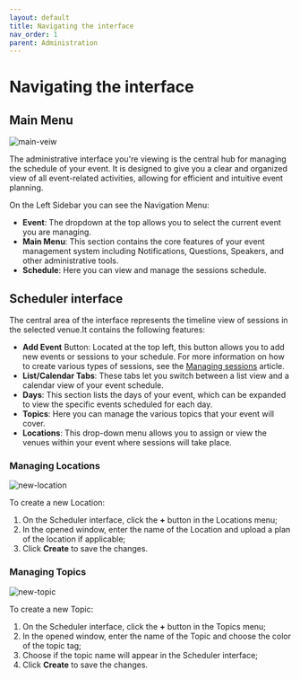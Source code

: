 ```yaml
---
layout: default
title: Navigating the interface
nav_order: 1
parent: Administration
---
```


# Navigating the interface

## Main Menu

![main-veiw](https://github.com/egoranuchin/merk.team-test/blob/07398b5634643ac6dc593c88da20b73baad407eb/assets/images/main-view.png?raw=true)

The administrative interface you're viewing is the central hub for managing the schedule of your event. It is designed to give you a clear and organized view of all event-related activities, allowing for efficient and intuitive event planning.

On the Left Sidebar you can see the Navigation Menu:

- **Event**: The dropdown at the top allows you to select the current event you are managing.
- **Main Menu**: This section contains the core features of your event management system including Notifications, Questions, Speakers, and other administrative tools.
- **Schedule**: Here you can view and manage the sessions schedule.

## Scheduler interface

The central area of the interface represents the timeline view of sessions in the selected venue.It contains the following features:

- **Add Event** Button: Located at the top left, this button allows you to add new events or sessions to your schedule. For more information on how to create various types of sessions, see the [Managing sessions](https://egoranuchin.github.io/merk.team-test/administration/managing-sessions/managing-sessions.html) article.
- **List/Calendar Tabs**: These tabs let you switch between a list view and a calendar view of your event schedule.
- **Days**: This section lists the days of your event, which can be expanded to view the specific events scheduled for each day.
- **Topics**: Here you can manage the various topics that your event will cover.
- **Locations**: This drop-down menu allows you to assign or view the venues within your event where sessions will take place.

### Managing Locations

![new-location](https://github.com/egoranuchin/merk.team-test/blob/07398b5634643ac6dc593c88da20b73baad407eb/assets/images/new-venue.png?raw=true)

To create a new Location:

1. On the Scheduler interface, click the **+** button in the Locations menu;
2. In the opened window, enter the name of the Location and upload a plan of the location if applicable;
3. Click **Create** to save the changes.

### Managing Topics

![new-topic](https://github.com/egoranuchin/merk.team-test/blob/07398b5634643ac6dc593c88da20b73baad407eb/assets/images/new-topic.png?raw=true)

To create a new Topic:

1. On the Scheduler interface, click the **+** button in the Topics menu;
2. In the opened window, enter the name of the Topic and choose the color of the topic tag;
3. Choose if the topic name will appear in the Scheduler interface;
4. Click **Create** to save the changes.
